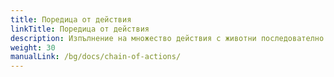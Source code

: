 ```yaml
---
title: Поредица от действия
linkTitle: Поредица от действия
description: Изпълнение на множество действия с животни последователно
weight: 30
manualLink: /bg/docs/chain-of-actions/
---
```

<script>
  window.location.href = "/bg/docs/chain-of-actions/";
</script>
